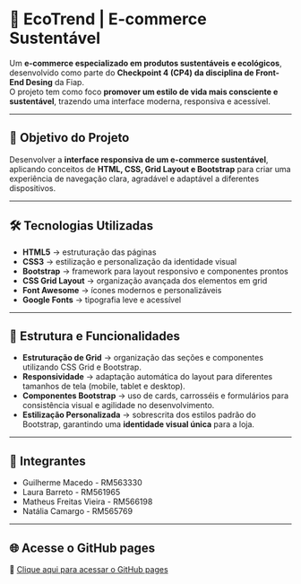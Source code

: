 # 🌿 EcoTrend | E-commerce Sustentável

Um **e-commerce especializado em produtos sustentáveis e ecológicos**, desenvolvido como parte do **Checkpoint 4 (CP4) da disciplina de Front-End Desing** da Fiap.  
O projeto tem como foco **promover um estilo de vida mais consciente e sustentável**, trazendo uma interface moderna, responsiva e acessível.

---

## 🎯 Objetivo do Projeto
Desenvolver a **interface responsiva de um e-commerce sustentável**, aplicando conceitos de **HTML, CSS, Grid Layout e Bootstrap** para criar uma experiência de navegação clara, agradável e adaptável a diferentes dispositivos.

---

## 🛠️ Tecnologias Utilizadas
- **HTML5** → estruturação das páginas  
- **CSS3** → estilização e personalização da identidade visual  
- **Bootstrap** → framework para layout responsivo e componentes prontos  
- **CSS Grid Layout** → organização avançada dos elementos em grid  
- **Font Awesome** → ícones modernos e personalizáveis  
- **Google Fonts** → tipografia leve e acessível  

---

## 📐 Estrutura e Funcionalidades
- **Estruturação de Grid** → organização das seções e componentes utilizando CSS Grid e Bootstrap.  
- **Responsividade** → adaptação automática do layout para diferentes tamanhos de tela (mobile, tablet e desktop).  
- **Componentes Bootstrap** → uso de cards, carrosséis e formulários para consistência visual e agilidade no desenvolvimento.  
- **Estilização Personalizada** → sobrescrita dos estilos padrão do Bootstrap, garantindo uma **identidade visual única** para a loja.  

---

## 👥 Integrantes

- Guilherme Macedo - RM563330 
- Laura Barreto - RM561965
- Matheus Freitas Vieira - RM566198
- Natália Camargo - RM565769

---

## 🌐 Acesse o GitHub pages
🔗 [Clique aqui para acessar o GitHub pages](https://GuilhermeSM-0808.github.io/CP04-Front-End/)

